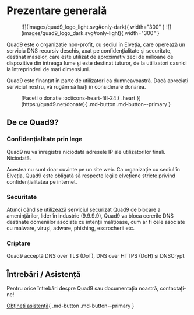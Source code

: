 # Prezentare generală

<figure markdown>
  ![](images/quad9_logo_light.svg#only-dark){ width="300" }
  ![](images/quad9_logo_dark.svg#only-light){ width="300" }
</figure>
Quad9 este o organizație non-profit, cu sediul în Elveția, care operează un serviciu DNS recursiv deschis, axat pe confidențialitate și securitate, destinat maselor, care este utilizat de aproximativ zeci de milioane de dispozitive din întreaga lume și este destinat tuturor, de la utilizatori casnici la întreprinderi de mari dimensiuni.

Quad9 este finanțat în parte de utilizatori ca dumneavoastră. Dacă apreciați serviciul nostru, vă rugăm să luați în considerare donarea.
<figure markdown>
  [Faceti o donatie :octicons-heart-fill-24:{ .heart }](https://quad9.net/donate){ .md-button .md-button--primary }
</figure>

## De ce Quad9?

### Confidențialitate prin lege

Quad9 nu va înregistra niciodată adresele IP ale utilizatorilor finali. Niciodată.

Acestea nu sunt doar cuvinte pe un site web. Ca organizație cu sediul în Elveția, Quad9 este obligată să respecte legile elvețiene stricte privind confidențialitatea pe internet.

### Securitate

Atunci când se utilizează serviciul securizat Quad9 de blocare a amenințărilor, lider în industrie (9.9.9.9), Quad9 va bloca cererile DNS destinate domeniilor asociate cu intenții malițioase, cum ar fi cele asociate cu malware, viruși, adware, phishing, escrocherii etc.

### Criptare

Quad9 acceptă DNS over TLS (DoT), DNS over HTTPS (DoH) și DNSCrypt.

## Întrebări / Asistență

Pentru orice întrebări despre Quad9 sau documentația noastră, contactați-ne!

[Obțineți asistență](https://quad9.net/support/contact){ .md-button .md-button--primary }
